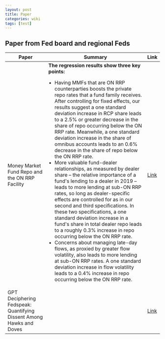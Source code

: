 ```yaml
---
layout: post
title: Paper
categories: wiki
tags: [test]
---
```


<h2>Paper from Fed board and regional Feds</h2>


| Paper | Summary | Link |
|-------|---------|------|
| Money Market Fund Repo and the ON RRP Facility | **The regression results show three key points:** <ul style="padding-left: 20px;"><li>Having MMFs that are ON RRP counterparties boosts the private repo rates that a fund family receives. After controlling for fixed effects, our results suggest a one standard deviation increase in RCP share leads to a 2.5% or greater decrease in the share of repo occurring below the ON RRP rate. Meanwhile, a one standard deviation increase in the share of omnibus accounts leads to an 0.6% decrease in the share of repo below the ON RRP rate.<li>More valuable fund-dealer relationships, as measured by dealer share – the relative importance of a fund's lending to a dealer in 2019 – leads to more lending at sub-ON RRP rates, so long as dealer-specific effects are controlled for as in our second and third specifications. In these two specifications, a one standard deviation increase in a fund's share in total dealer repo leads to a roughly 0.3% increase in repo occurring below the ON RRP rate.</li><li>Concerns about managing late-day flows, as proxied by greater flow volatility, also leads to more lending at sub-ON RRP rates. A one standard deviation increase in flow volatility leads to a 0.4% increase in repo occurring below the ON RRP rate.</li></ul> | [Link](https://www.federalreserve.gov/econres/notes/feds-notes/money-market-fund-repo-and-the-on-rrp-facility-20231215.html) |
| GPT Deciphering Fedspeak: Quantifying Dissent Among Hawks and Doves | | [Link](https://soc.washington.edu/sites/soc/files/documents/research/2023.findings-emnlp.434_0.pdf) |
